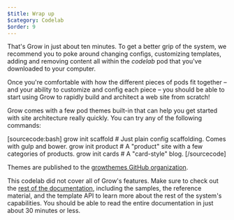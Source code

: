 ```yaml
---
$title: Wrap up
$category: Codelab
$order: 9
---
```

That's Grow in just about ten minutes. To get a better grip of the system, we recommend you to poke around changing configs, customizing templates, adding and removing content all within the *codelab* pod that you've downloaded to your computer.

Once you're comfortable with how the different pieces of pods fit together – and your ability to customize and config each piece – you should be able to start using Grow to rapidly build and architect a web site from scratch!

Grow comes with a few pod themes built-in that can help you get started with site architecture really quickly. You can try any of the following commands:

[sourcecode:bash]
grow init scaffold         # Just plain config scaffolding. Comes with gulp and bower.
grow init product          # A "product" site with a few categories of products.
grow init cards            # A "card-style" blog.
[/sourcecode]

Themes are published to the [growthemes GitHub organization](https://github.com/growthemes).

This codelab did not cover all of Grow's features. Make sure to check out the [rest of the documentation]([url('/content/docs/index.md')]), including the samples, the reference material, and the template API to learn more about the rest of the system's capabilities. You should be able to read the entire documentation in just about 30 minutes or less.
